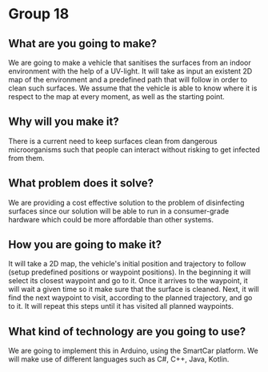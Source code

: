 # Group 18

## What are you going to make?
We are going to make a vehicle that sanitises the surfaces from an indoor environment with the help of a UV-light. It will take as input an existent 2D map of the environment and a predefined path that will follow in order to clean such surfaces. We assume that the vehicle is able to know where it is respect to the map at every moment, as well as the starting point.       


## Why will you make it?
There is a current need to keep surfaces clean from dangerous microorganisms such that people can interact without risking to get infected from them. 
	

## What problem does it solve?
We are providing a cost effective solution to the problem of disinfecting surfaces since our solution will be able to run in a consumer-grade hardware which could be more affordable than other systems.


## How you are going to make it?
It will take a 2D map, the vehicle's initial position and trajectory to follow (setup predefined positions or waypoint positions). In the beginning it will select its closest waypoint and go to it. Once it arrives to the waypoint, it will wait a given time so it make sure that the surface is cleaned. Next, it will find the next waypoint to visit, according to the planned trajectory, and go to it. It will repeat this steps until it has visited all planned waypoints.   


## What kind of technology are you going to use?
We are going to implement this in Arduino, using the SmartCar platform. We will make use of different languages such as C#, C++, Java, Kotlin. 
